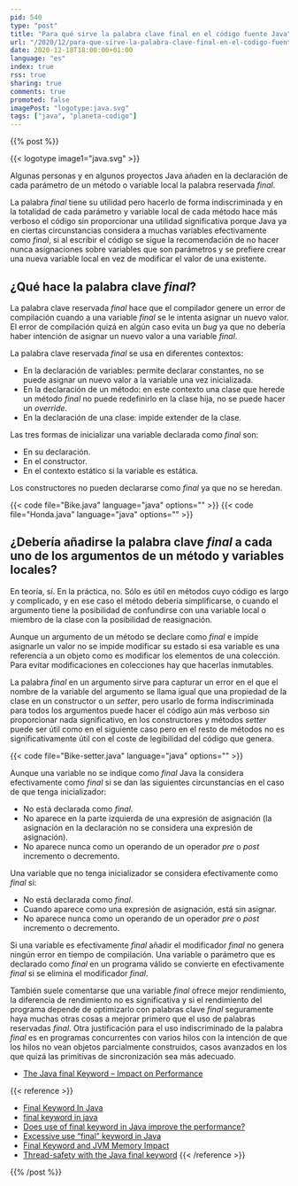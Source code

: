 ```yaml
---
pid: 540
type: "post"
title: "Para qué sirve la palabra clave final en el código fuente Java"
url: "/2020/12/para-que-sirve-la-palabra-clave-final-en-el-codigo-fuente-java/"
date: 2020-12-18T18:00:00+01:00
language: "es"
index: true
rss: true
sharing: true
comments: true
promoted: false
imagePost: "logotype:java.svg"
tags: ["java", "planeta-codigo"]
---
```


{{% post %}}

{{< logotype image1="java.svg" >}}

Algunas personas y en algunos proyectos Java añaden en la declaración de cada parámetro de un método o variable local la palabra reservada _final_.

La palabra _final_ tiene su utilidad pero hacerlo de forma indiscriminada y en la totalidad de cada parámetro y variable local de cada método hace más verboso el código sin proporcionar una utilidad significativa porque Java ya en ciertas circunstancias considera a muchas variables efectivamente como _final_, si al escribir el código se sigue la recomendación de no hacer nunca asignaciones sobre variables que son parámetros y se prefiere crear una nueva variable local en vez de modificar el valor de una existente.

## ¿Qué hace la palabra clave _final_?

La palabra clave reservada _final_ hace que el compilador genere un error de compilación cuando a una variable _final_ se le intenta asignar un nuevo valor. El error de compilación quizá en algún caso evita un _bug_ ya que no debería haber intención de asignar un nuevo valor a una variable _final_.

La palabra clave reservada _final_ se usa en diferentes contextos:

* En la declaración de variables: permite declarar constantes, no se puede asignar un nuevo valor a la variable una vez inicializada.
* En la declaración de un método: en este contexto una clase que herede un método _final_ no puede redefinirlo en la clase hija, no se puede hacer un _override_.
* En la declaración de una clase: impide extender de la clase.

Las tres formas de inicializar una variable declarada como _final_ son:

* En su declaración.
* En el constructor.
* En el contexto estático si la variable es estática.

Los constructores no pueden declararse como _final_ ya que no se heredan.

{{< code file="Bike.java" language="java" options="" >}}
{{< code file="Honda.java" language="java" options="" >}}

## ¿Debería añadirse la palabra clave _final_ a cada uno de los argumentos de un método y variables locales?

En teoría, sí. En la práctica, no. Sólo es útil en métodos cuyo código es largo y complicado, y en ese caso el método debería simplificarse, o cuando el argumento tiene la posibilidad de confundirse con una variable local o miembro de la clase con la posibilidad de reasignación.

Aunque un argumento de un método se declare como _final_ e impide asignarle un valor no se impide modificar su estado si esa variable es una referencia a un objeto como es modificar los elementos de una colección. Para evitar modificaciones en colecciones hay que hacerlas inmutables.

La palabra _final_ en un argumento sirve para capturar un error en el que el nombre de la variable del argumento se llama igual que una propiedad de la clase en un constructor o un _setter_, pero usarlo de forma indiscriminada para todos los argumentos puede hacer el código aún más verboso sin proporcionar nada significativo, en los constructores y métodos _setter_  puede ser útil como en el siguiente caso pero en el resto de métodos no es significativamente útil con el coste de legibilidad del código que genera.

{{< code file="Bike-setter.java" language="java" options="" >}}

Aunque una variable no se indique como _final_ Java la considera efectivamente como _final_ si se dan las siguientes circunstancias en el caso de que tenga inicializador:

* No está declarada como _final_.
* No aparece en la parte izquierda de una expresión de asignación (la asignación en la declaración no se considera una expresión de asignación).
* No aparece nunca como un operando de un operador _pre_ o _post_ incremento o decremento.

Una variable que no tenga inicializador se considera efectivamente como _final_ si:

* No está declarada como _final_.
* Cuando aparece como una expresión de asignación, está sin asignar.
* No aparece nunca como un operando de un operador _pre_ o _post_ incremento o decremento.

Si una variable es efectivamente _final_ añadir el modificador _final_ no genera ningún error en tiempo de compilación. Una variable o parámetro que es declarado como _final_ en un programa válido se convierte en efectivamente _final_ si se elimina el modificador _final_.

También suele comentarse que una variable _final_ ofrece mejor rendimiento, la diferencia de rendimiento no es significativa y si el rendimiento del programa depende de optimizarlo con palabras clave _final_ seguramente haya muchas otras cosas a mejorar primero que el uso de palabras reservadas _final_. Otra justificación para el uso indiscriminado de la palabra _final_ es en programas concurrentes con varios hilos con la intención de que los hilos no vean objetos parcialmente construidos, casos avanzados en los que quizá las primitivas de sincronización sea más adecuado.

* [The Java final Keyword – Impact on Performance](https://www.baeldung.com/java-final-performance)

{{< reference >}}
* [Final Keyword In Java](https://www.javatpoint.com/final-keyword)
* [final keyword in java](https://www.geeksforgeeks.org/final-keyword-java/)
* [Does use of final keyword in Java improve the performance?](https://stackoverflow.com/questions/4279420/does-use-of-final-keyword-in-java-improve-the-performance)
* [Excessive use “final” keyword in Java](https://softwareengineering.stackexchange.com/questions/98691/excessive-use-final-keyword-in-java)
* [Final Keyword and JVM Memory Impact](https://dzone.com/articles/final-keyword-and-jvm-memory-impact)
* [Thread-safety with the Java final keyword](https://www.javamex.com/tutorials/synchronization_final.shtml)
{{< /reference >}}

{{% /post %}}
